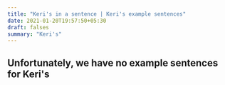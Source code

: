 ```yaml
---
title: "Keri's in a sentence | Keri's example sentences"
date: 2021-01-20T19:57:50+05:30
draft: falses
summary: "Keri's"
---
```

## Unfortunately, we have no example sentences for Keri's                 
